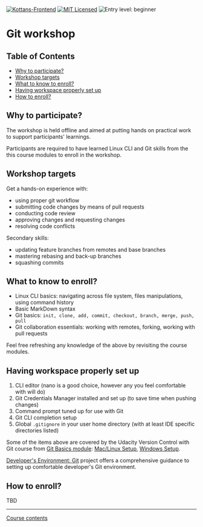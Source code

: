[![Kottans-Frontend][badge-kottans]][kottans-git]
[![MIT Licensed][badge-mit]][license]
![Entry level: beginner][badge-beginner]

# Git workshop

<!-- START doctoc generated TOC please keep comment here to allow auto update -->
<!-- DON'T EDIT THIS SECTION, INSTEAD RE-RUN doctoc TO UPDATE -->
## Table of Contents

- [Why to participate?](#why-to-participate)
- [Workshop targets](#workshop-targets)
- [What to know to enroll?](#what-to-know-to-enroll)
- [Having workspace properly set up](#having-workspace-properly-set-up)
- [How to enroll?](#how-to-enroll)

<!-- END doctoc generated TOC please keep comment here to allow auto update -->
<!-- generated with [DocToc](https://github.com/thlorenz/doctoc) -->

## Why to participate?

The workshop is held offline and aimed at putting hands on
practical work to support participants' learnings.

Participants are required to have learned Linux CLI and Git skills 
from the this course modules to enroll in the workshop.

## Workshop targets

Get a hands-on experience with:
 - using proper git workflow
 - submitting code changes by means of pull requests
 - conducting code review
 - approving changes and requesting changes
 - resolving code conflicts
 
Secondary skills:
 - updating feature branches from remotes and base branches
 - mastering rebasing and back-up branches
 - squashing commits

## What to know to enroll?

 - Linux CLI basics: navigating across file system, files manipulations,
   using command history
 - Basic MarkDown syntax
 - Git basics: `init, clone, add, commit, checkout, branch, merge, push, pull`
 - Git collaboration essentials: working with remotes, forking,
   working with pull requests

Feel free refreshing any knowledge of the above by revisiting the course 
modules.

## Having workspace properly set up

1. CLI editor (nano is a good choice, however any you feel comfortable with
   will do)
1. Git Credentials Manager installed and set up 
   (to save time when pushing changes)
1. Command prompt tuned up for use with Git
1. Git CLI completion setup
1. Global `.gitignore` in your user home directory
   (with at least IDE specific directories listed)

Some of the items above are covered by the Udacity Version Control with Git
course from [Git Basics module](./git-basics.md):
[Mac/Linux Setup](https://classroom.udacity.com/courses/ud123/lessons/1b369991-f1ca-4d6a-ba8f-e8318d76322f/concepts/63a6f935-dea7-43c2-aaa3-61deea5070c8),
[Windows Setup](https://classroom.udacity.com/courses/ud123/lessons/1b369991-f1ca-4d6a-ba8f-e8318d76322f/concepts/8a5af628-7a18-49cf-bbc8-02691762f862).

[Developer's Environment: Git](https://github.com/OleksiyRudenko/dev-env-git)
project offers a comprehensive guidance to setting up comfortable
developer's Git environment.

## How to enroll?

TBD

---

[Course contents](../README.md)

[badge-kottans]: https://img.shields.io/badge/%3D(%5E.%5E)%3D-git-yellow.svg
[kottans-git]: https://github.com/kottans/git-course

[badge-mit]: https://img.shields.io/badge/License-MIT-blue.svg
[license]: https://github.com/kottans/git-course/blob/master/LICENSE.md

[badge-beginner]: https://img.shields.io/badge/Entry%20level-beginner-brightgreen.svg
